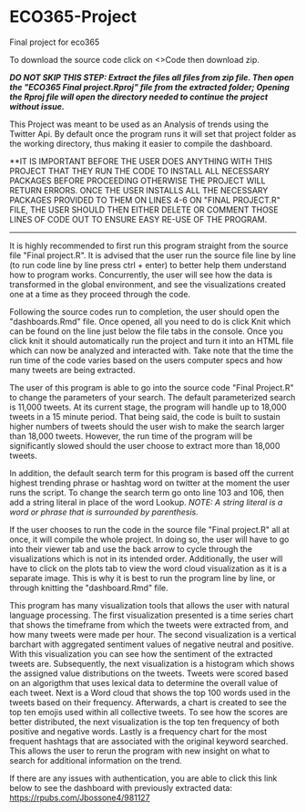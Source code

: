 # ECO365-Project
Final project for eco365

To download the source code click on <>Code then download zip. 

***DO NOT SKIP THIS STEP: Extract the files all files from zip file. Then open the "ECO365 Final project.Rproj" file from the extracted folder; Opening the Rproj file will open the directory needed to continue the project without issue.***

This Project was meant to be used as an Analysis of trends using the Twitter Api. By default once the program runs it will set that project folder as the working directory, thus making it easier to compile the dashboard.


**IT IS IMPORTANT BEFORE THE USER DOES ANYTHING WITH THIS PROJECT THAT THEY RUN THE CODE TO INSTALL ALL NECESSARY PACKAGES BEFORE PROCEEDING OTHERWISE THE PROJECT WILL RETURN ERRORS. ONCE THE USER INSTALLS ALL THE NECESSARY PACKAGES PROVIDED TO THEM ON LINES 4-6 ON "FINAL PROJECT.R" FILE, THE USER SHOULD THEN EITHER DELETE OR COMMENT THOSE LINES OF CODE OUT TO ENSURE EASY RE-USE OF THE PROGRAM.
*************************************************************************************************************************************************************


It is highly recommended to first run this program straight from the source file "Final project.R". It is advised that the user run the source file line by line (to run code line by line press ctrl + enter) to better help them understand how to program works. Concurrently, the user will see how the data is transformed in the global environment, and see the visualizations created one at a time as they proceed through the code. 

Following the source codes run to completion, the user should open the "dashboards.Rmd" file. Once opened, all you need to do is click Knit which can be found on the line just below the file tabs in the console. Once you click knit it should automatically run the project and turn it into an HTML file which can now be analyzed and interacted with. Take note that the time the run time of the code varies based on the users computer specs and how many tweets are being extracted. 

The user of this program is able to go into the source code "Final Project.R" to change the parameters of your search. The default parameterized search is 11,000 tweets. At its current stage, the program will handle up to 18,000 tweets in a 15 minute period. That being said, the code is built to sustain higher numbers of tweets should the user wish to make the search larger than 18,000 tweets. However, the run time of the program will be significantly slowed should the user choose to extract more than 18,000 tweets. 

In addition, the default search term for this program is based off the current highest trending phrase or hashtag word on twitter at the moment the user runs the script. To change the search term go onto line 103 and 106, then add a string literal in place of the word Lookup. *NOTE: A string literal is a word or phrase that is surrounded by parenthesis.* 

If the user chooses to run the code in the source file "Final project.R" all at once, it will compile the whole project. In doing so, the user will have to go into their viewer tab and use the back arrow to cycle through the visualizations which is not in its intended order. Additionally, the user will have to click on the plots tab to view the word cloud visualization as it is a separate image. This is why it is best to run the program line by line, or through knitting the "dashboard.Rmd" file.

This program has many visualization tools that allows the user with natural language processing. The first visualization presented is a time series chart that shows the timeframe from which the tweets were extracted from, and how many tweets were made per hour. The second visualization is a vertical barchart with aggregated sentiment values of negative neutral and positive. With this visualization you can see how the sentiment of the extracted tweets are. Subsequently, the next visualization is a histogram which shows the assigned value distributions on the tweets. Tweets were scored based on an algorigthm that uses lexical data to determine the overall value of each tweet. Next is a Word cloud that shows the top 100 words used in the tweets based on their frequency. Afterwards, a chart is created to see the top ten emojis used within all collective tweets. To see how the scores are better distributed, the next visualization is the top ten frequency of both positive and negative words. Lastly is a frequency chart for the most frequent hashtags that are associated with the original keyword searched. This allows the user to rerun the program with new insight on what to search for additional information on the trend.

If there are any issues with authentication, you are able to click this link below to see the dashboard with previously extracted data:
https://rpubs.com/Jbossone4/981127

